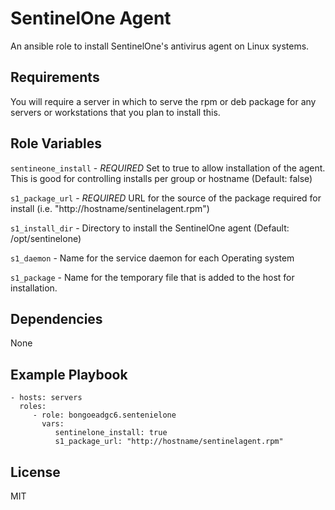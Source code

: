 SentinelOne Agent
=========

An ansible role to install SentinelOne's antivirus agent on Linux systems.

Requirements
------------

You will require a server in which to serve the rpm or deb package for any
servers or workstations that you plan to install this.

Role Variables
--------------

`sentineone_install` - *REQUIRED* Set to true to allow installation of the agent. 
This is good for controlling installs per group or hostname (Default: false)

`s1_package_url` - *REQUIRED* URL for the source of the package required for install 
(i.e. "http://hostname/sentinelagent.rpm")

`s1_install_dir` - Directory to install the SentinelOne agent (Default: /opt/sentinelone)

`s1_daemon` - Name for the service daemon for each Operating system

`s1_package` - Name for the temporary file that is added to the host for installation.


Dependencies
------------

None

Example Playbook
----------------

    - hosts: servers
      roles:
         - role: bongoeadgc6.sentenielone
           vars:
              sentinelone_install: true
              s1_package_url: "http://hostname/sentinelagent.rpm"


License
-------

MIT

